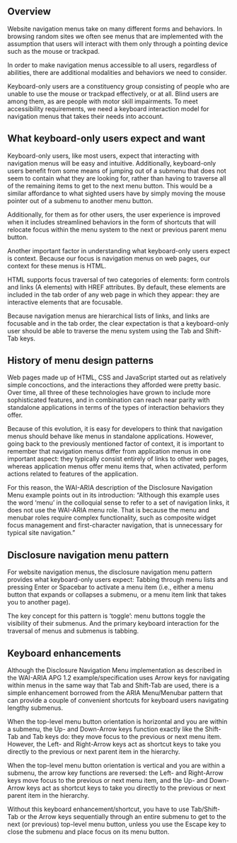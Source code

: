 ## Overview

Website navigation menus take on many different forms and behaviors. In browsing random sites we often see menus that are implemented with the assumption that users will interact with them only through a pointing device such as the mouse or trackpad.

In order to make navigation menus accessible to all users, regardless of abilities, there are additional modalities and behaviors we need to consider.

Keyboard-only users are a constituency group consisting of people who are unable to use the mouse or trackpad effectively, or at all. Blind users are among them, as are people with motor skill impairments. To meet accessibility requirements, we need a keyboard interaction model for navigation menus that takes their needs into account.

## What keyboard-only users expect and want

Keyboard-only users, like most users, expect that interacting with navigation menus will be easy and intuitive. Additionally, keyboard-only users benefit from some means of jumping out of a submenu that does not seem to contain what they are looking for, rather than having to traverse all of the remaining items to get to the next menu button. This would be a similar affordance to what sighted users have by simply moving the mouse pointer out of a submenu to another menu button.

Additionally, for them as for other users, the user experience is improved when it includes streamlined behaviors in the form of shortcuts that will relocate focus within the menu system to the next or previous parent menu button.

Another important factor in understanding what keyboard-only users expect is context. Because our focus is navigation menus on web pages, our context for these menus is HTML.

HTML supports focus traversal of two categories of elements: form controls and links (A elements) with HREF attributes. By default, these elements are included in the tab order of any web page in which they appear: they are interactive elements that are focusable.

Because navigation menus are hierarchical lists of links, and links are focusable and in the tab order, the clear expectation is that a keyboard-only user should be able to traverse the menu system using the Tab and Shift-Tab keys.

## History of menu design patterns

Web pages made up of HTML, CSS and JavaScript started out as relatively simple concoctions, and the interactions they afforded were pretty basic. Over time, all three of these technologies have grown to include more sophisticated features, and in combination can reach near parity with standalone applications in terms of the types of interaction behaviors they offer.

Because of this evolution, it is easy for developers to think that navigation menus should behave like menus in standalone applications. However, going back to the previously mentioned factor of context, it is important to remember that navigation menus differ from application menus in one important aspect: they typically consist entirely of links to other web pages, whereas application menus offer menu items that, when activated, perform actions related to features of the application.

For this reason, the WAI-ARIA description of the Disclosure Navigation Menu example points out in its introduction:
  “Although this example uses the word ‘menu’ in the colloquial sense to refer to a set of navigation links, it does not use the WAI-ARIA menu role. That is because the menu and menubar roles require complex functionality, such as composite widget focus management and first-character navigation, that is unnecessary for typical site navigation.”

## Disclosure navigation menu pattern

For website navigation menus, the disclosure navigation menu pattern provides what keyboard-only users expect: Tabbing through menu lists and pressing Enter or Spacebar to activate a menu item (i.e., either a menu button that expands or collapses a submenu, or a menu item link that takes you to another page).

The key concept for this pattern is ‘toggle’: menu buttons toggle the visibility of their submenus. And the primary keyboard interaction for the traversal of menus and submenus is tabbing.

## Keyboard enhancements

Although the Disclosure Navigation Menu implementation as described in the WAI-ARIA APG 1.2 example/specification uses Arrow keys for navigating within menus in the same way that Tab and Shift-Tab are used, there is a simple enhancement borrowed from the ARIA Menu/Menubar pattern that can provide a couple of convenient shortcuts for keyboard users navigating lengthy submenus.

When the top-level menu button orientation is horizontal and you are within   a submenu, the Up- and Down-Arrow keys function exactly like the Shift-Tab  and Tab keys do: they move focus to the previous or next menu item. However, the Left- and Right-Arrow keys act as shortcut keys to take you directly to the previous or next parent item in the hierarchy.

When the top-level menu button orientation is vertical and you are within a  submenu, the arrow key functions are reversed: the Left- and Right-Arrow keys move focus to the previous or next menu item, and the Up- and Down-Arrow keys act as shortcut keys to take you directly to the previous or next parent item in the hierarchy.

Without this keyboard enhancement/shortcut, you have to use Tab/Shift-Tab or the Arrow keys sequentially through an entire submenu to get to the next (or previous) top-level menu button, unless you use the Escape key to close the submenu and place focus on its menu button.

